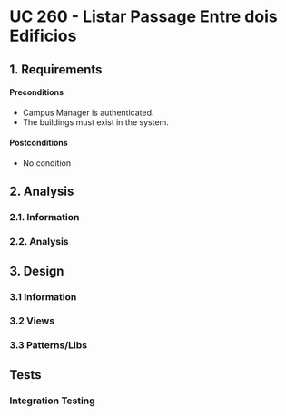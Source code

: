 # UC 260 - Listar Passage Entre dois Edificios

## 1. Requirements


#### Preconditions
* Campus Manager is authenticated.
* The buildings must exist in the system.


#### Postconditions
* No condition

## 2. Analysis

### 2.1. Information

### 2.2. Analysis

## 3. Design

### 3.1 Information

### 3.2 Views

### 3.3 Patterns/Libs

## Tests

### Integration Testing